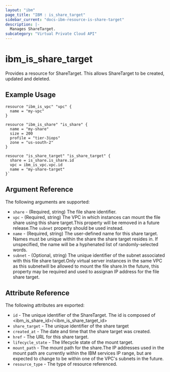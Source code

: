 ```yaml
---
layout: "ibm"
page_title: "IBM : is_share_target"
sidebar_current: "docs-ibm-resource-is-share-target"
description: |-
  Manages ShareTarget.
subcategory: "Virtual Private Cloud API"
---
```


# ibm\_is_share_target

Provides a resource for ShareTarget. This allows ShareTarget to be created, updated and deleted.

## Example Usage

```hcl
resource "ibm_is_vpc" "vpc" {
  name = "my-vpc"
}

resource "ibm_is_share" "is_share" {
  name = "my-share"
  size = 200
  profile = "tier-3iops"
  zone = "us-south-2"
}

resource "is_share_target" "is_share_target" {
  share = is_share.is_share.id
  vpc = ibm_is_vpc.vpc.id
  name = "my-share-target"
}`
```

## Argument Reference

The following arguments are supported:

* `share` - (Required, string) The file share identifier.
* `vpc` - (Required, string) The VPC in which instances can mount the file share using this share target.This property will be removed in a future release.The `subnet` property should be used instead.
* `name` - (Required, string) The user-defined name for this share target. Names must be unique within the share the share target resides in. If unspecified, the name will be a hyphenated list of randomly-selected words.
* `subnet` - (Optional, string) The unique identifier of the subnet associated with this file share target.Only virtual server instances in the same VPC as this subnetwill be allowed to mount the file share.In the future, this property may be required and used to assignan IP address for the file share target.
## Attribute Reference

The following attributes are exported:

* `id` - The unique identifier of the ShareTarget. The id is composed of \<ibm_is_share_id\>/\<ibm_is_share_target_id\>
* `share_target` - The unique identifier of the share target
* `created_at` - The date and time that the share target was created.
* `href` - The URL for this share target.
* `lifecycle_state` - The lifecycle state of the mount target.
* `mount_path` - The mount path for the share.The IP addresses used in the mount path are currently within the IBM services IP range, but are expected to change to be within one of the VPC's subnets in the future.
* `resource_type` - The type of resource referenced.
